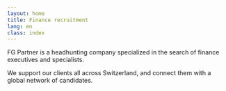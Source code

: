 ```yaml
---
layout: home
title: Finance recruitment
lang: en
class: index
---
```

FG Partner is a headhunting company specialized in the search of
finance executives and specialists.

We support our clients all across
Switzerland, and connect them with a
global network of candidates.
